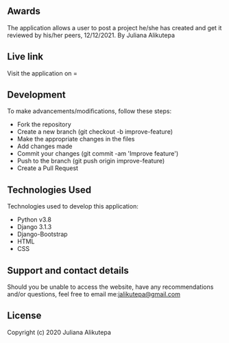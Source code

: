 ## Awards
The application allows a user to post a project he/she has created and get it reviewed by his/her peers, 12/12/2021.
By Juliana Alikutepa


## Live link
Visit the application on =


## Development
To make advancements/modifications, follow these steps:

* Fork the repository
* Create a new branch (git checkout -b improve-feature)
* Make the appropriate changes in the files
* Add changes made
* Commit your changes (git commit -am 'Improve feature')
* Push to the branch (git push origin improve-feature)
* Create a Pull Request
## Technologies Used
Technologies used to develop this application:

* Python v3.8
* Django 3.1.3
* Django-Bootstrap
* HTML
* CSS
## Support and contact details
Should you be unable to access the website, have any recommendations and/or questions, feel free to email me:jalikutepa@gmail.com

## License
Copyright (c) 2020 Juliana Alikutepa
